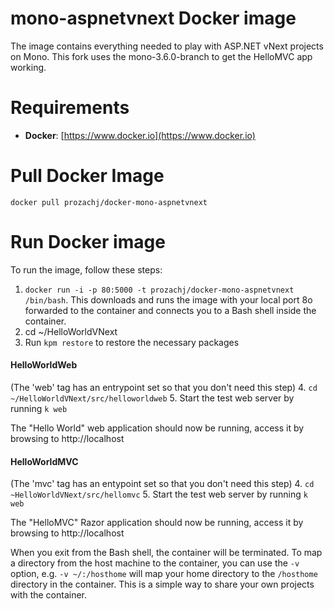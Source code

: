mono-aspnetvnext Docker image
=============================

The image contains everything needed to play with ASP.NET vNext projects on Mono. This fork uses the mono-3.6.0-branch to get the HelloMVC app working.

# Requirements

* **Docker**: [https://www.docker.io](https://www.docker.io)

# Pull Docker Image
`docker pull prozachj/docker-mono-aspnetvnext`

# Run Docker image
To run the image, follow these steps:

1. `docker run -i -p 80:5000 -t prozachj/docker-mono-aspnetvnext /bin/bash`. This downloads and runs the image with your local port 8o forwarded to the container and connects you to a Bash shell inside the container.
2. cd ~/HelloWorldVNext
3. Run `kpm restore` to restore the necessary packages
 
#### HelloWorldWeb
(The 'web' tag has an entrypoint set so that you don't need this step)
4. `cd ~/HelloWorldVNext/src/helloworldweb`
5. Start the test web server by running `k web`

The "Hello World" web application should now be running, access it by browsing to http://localhost

#### HelloWorldMVC 
(The 'mvc' tag has an entypoint set so that you don't need this step)
4. `cd ~HelloWorldVNext/src/hellomvc`
5. Start the test web server by running `k web`

The "HelloMVC" Razor application should now be running, access it by browsing to http://localhost

When you exit from the Bash shell, the container will be terminated.
To map a directory from the host machine to the container, you can use the `-v` option, e.g. `-v ~/:/hosthome` will map your home directory to the `/hosthome` directory in the container. This is a simple way to share your own projects with the container.


